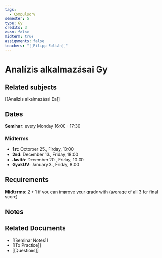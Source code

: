 ```yaml
---
tags:
  - Compulsory
semester: 5
type: Gy
credits: 3
exam: false
midterm: true
assignments: false
teachers: "[[Filipp Zoltán]]"
---
```

# Analízis alkalmazásai Gy
## Related subjects
[[Analízis alkalmazásai Ea]]
## Dates
**Seminar**: every Monday 16:00 - 17:30
### Midterms
- **1st**: Octorber 25., Firday, 18:00
- **2nd**: December 13., Friday, 18:00
- **Javító**: December 20., Friday, 10:00
- **GyakUV**: January 3., Friday, 8:00
## Requirements
**Midterms**: 2 + 1 if you can improve your grade with (average of all 3 for final score)
## Notes


## Related Documents
- [[Seminar Notes]] 
- [[To Practice]] 
- [[Questions]]